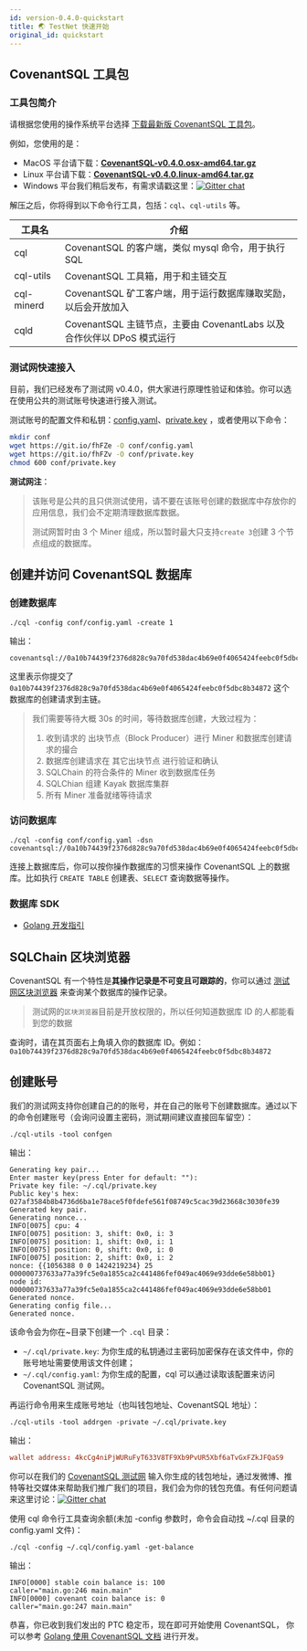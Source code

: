 ```yaml
---
id: version-0.4.0-quickstart
title: 🌏 TestNet 快速开始
original_id: quickstart
---
```


## CovenantSQL 工具包

### 工具包简介

请根据您使用的操作系统平台选择 [下载最新版 CovenantSQL 工具包](https://github.com/CovenantSQL/CovenantSQL/releases)。

例如，您使用的是：

- MacOS 平台请下载：[**CovenantSQL-v0.4.0.osx-amd64.tar.gz**](https://github.com/CovenantSQL/CovenantSQL/releases/download/v0.4.0/CovenantSQL-v0.4.0.osx-amd64.tar.gz)
- Linux 平台请下载：[**CovenantSQL-v0.4.0.linux-amd64.tar.gz**](https://github.com/CovenantSQL/CovenantSQL/releases/download/v0.4.0/CovenantSQL-v0.4.0.linux-amd64.tar.gz)
- Windows 平台我们稍后发布，有需求请戳这里：[![Gitter chat](https://badges.gitter.im/gitterHQ/gitter.png)](https://gitter.im/CovenantSQL/CovenantSQL)

解压之后，你将得到以下命令行工具，包括：`cql`、`cql-utils` 等。

| 工具名     | 介绍                                                                   |
| ---------- | ---------------------------------------------------------------------- |
| cql        | CovenantSQL 的客户端，类似 mysql 命令，用于执行 SQL                    |
| cql-utils  | CovenantSQL 工具箱，用于和主链交互                                     |
| cql-minerd | CovenantSQL 矿工客户端，用于运行数据库赚取奖励，以后会开放加入         |
| cqld       | CovenantSQL 主链节点，主要由 CovenantLabs 以及合作伙伴以 DPoS 模式运行 |

### 测试网快速接入

目前，我们已经发布了测试网 v0.4.0，供大家进行原理性验证和体验。你可以选在使用公共的测试账号快速进行接入测试。

测试账号的配置文件和私钥：[config.yaml](https://raw.githubusercontent.com/CovenantSQL/CovenantSQL/develop/conf/testnet/config.yaml)、[private.key](https://raw.githubusercontent.com/CovenantSQL/CovenantSQL/develop/conf/testnet/private.key) ，或者使用以下命令：

```bash
mkdir conf
wget https://git.io/fhFZe -O conf/config.yaml
wget https://git.io/fhFZv -O conf/private.key
chmod 600 conf/private.key
```

**测试网注**：

> 该账号是公共的且只供测试使用，请不要在该账号创建的数据库中存放你的应用信息，我们会不定期清理数据库数据。
>
> 测试网暂时由 3 个 Miner 组成，所以暂时最大只支持`create 3`创建 3 个节点组成的数据库。

## 创建并访问 CovenantSQL 数据库

### 创建数据库

```shell
./cql -config conf/config.yaml -create 1
```

输出：

```
covenantsql://0a10b74439f2376d828c9a70fd538dac4b69e0f4065424feebc0f5dbc8b34872
```

这里表示你提交了 `0a10b74439f2376d828c9a70fd538dac4b69e0f4065424feebc0f5dbc8b34872` 这个数据库的创建请求到主链。

> 我们需要等待大概 30s 的时间，等待数据库创建，大致过程为：
>
> 1. 收到请求的 出块节点（Block Producer）进行 Miner 和数据库创建请求的撮合
> 2. 数据库创建请求在 其它出块节点 进行验证和确认
> 3. SQLChain 的符合条件的 Miner 收到数据库任务
> 4. SQLChian 组建 Kayak 数据库集群
> 5. 所有 Miner 准备就绪等待请求

### 访问数据库

```shell
./cql -config conf/config.yaml -dsn covenantsql://0a10b74439f2376d828c9a70fd538dac4b69e0f4065424feebc0f5dbc8b34872
```

连接上数据库后，你可以按你操作数据库的习惯来操作 CovenantSQL 上的数据库。比如执行 `CREATE TABLE` 创建表、`SELECT` 查询数据等操作。

### 数据库 SDK

- [Golang 开发指引](./development)

## SQLChain 区块浏览器

CovenantSQL 有一个特性是**其操作记录是不可变且可跟踪的**，你可以通过 [测试网区块浏览器](https://explorer.dbhub.org/) 来查询某个数据库的操作记录。

> 测试网的`区块浏览器`目前是开放权限的，所以任何知道数据库 ID 的人都能看到您的数据

查询时，请在其页面右上角填入你的数据库 ID。例如：`0a10b74439f2376d828c9a70fd538dac4b69e0f4065424feebc0f5dbc8b34872`

## 创建账号

我们的测试网支持你创建自己的的账号，并在自己的账号下创建数据库。通过以下的命令创建账号（会询问设置主密码，测试期间建议直接回车留空）：

```shell
./cql-utils -tool confgen
```

输出：

```
Generating key pair...
Enter master key(press Enter for default: ""):
Private key file: ~/.cql/private.key
Public key's hex: 027af3584b8b4736d6ba1e78ace5f0fdefe561f08749c5cac39d23668c3030fe39
Generated key pair.
Generating nonce...
INFO[0075] cpu: 4
INFO[0075] position: 3, shift: 0x0, i: 3
INFO[0075] position: 1, shift: 0x0, i: 1
INFO[0075] position: 0, shift: 0x0, i: 0
INFO[0075] position: 2, shift: 0x0, i: 2
nonce: {{1056388 0 0 1424219234} 25 000000737633a77a39fc5e0a1855ca2c441486fef049ac4069e93dde6e58bb01}
node id: 000000737633a77a39fc5e0a1855ca2c441486fef049ac4069e93dde6e58bb01
Generated nonce.
Generating config file...
Generated nonce.
```

该命令会为你在~目录下创建一个 `.cql` 目录：

- `~/.cql/private.key`: 为你生成的私钥通过主密码加密保存在该文件中，你的账号地址需要使用该文件创建；
- `~/.cql/config.yaml`: 为你生成的配置，cql 可以通过读取该配置来访问 CovenantSQL 测试网。

再运行命令用来生成账号地址（也叫钱包地址、CovenantSQL 地址）：

```shell
./cql-utils -tool addrgen -private ~/.cql/private.key
```

输出：

```toml
wallet address: 4kcCg4niPjWURuFyT633V8TF9Xb9PvUR5Xbf6aTvGxFZkJFQaS9
```

你可以在我们的 [CovenantSQL 测试网](https://testnet.covenantsql.io/) 输入你生成的钱包地址，通过发微博、推特等社交媒体来帮助我们推广我们的项目，我们会为你的钱包充值。有任何问题请来这里讨论：[![Gitter chat](https://badges.gitter.im/gitterHQ/gitter.png)](https://gitter.im/CovenantSQL/CovenantSQL)

使用 cql 命令行工具查询余额(未加 -config 参数时，命令会自动找 ~/.cql 目录的 config.yaml 文件)：

```shell
./cql -config ~/.cql/config.yaml -get-balance
```

输出：

```
INFO[0000] stable coin balance is: 100                   caller="main.go:246 main.main"
INFO[0000] covenant coin balance is: 0                   caller="main.go:247 main.main"
```

恭喜，你已收到我们发出的 PTC 稳定币，现在即可开始使用 CovenantSQL， 你可以参考 [Golang 使用 CovenantSQL 文档](./development) 进行开发。
